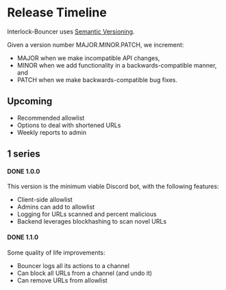 # Release Timeline

Interlock-Bouncer uses [Semantic Versioning](https://semver.org/).

Given a version number MAJOR.MINOR.PATCH, we increment:

- MAJOR when we make incompatible API changes,
- MINOR when we add functionality in a backwards-compatible manner, and
- PATCH when we make backwards-compatible bug fixes.

## Upcoming

- Recommended allowlist
- Options to deal with shortened URLs
- Weekly reports to admin

## 1 series

#### DONE 1.0.0

This version is the minimum viable Discord bot, with the following features:

- Client-side allowlist
- Admins can add to allowlist
- Logging for URLs scanned and percent malicious
- Backend leverages blockhashing to scan novel URLs

#### DONE 1.1.0

Some quality of life improvements:

- Bouncer logs all its actions to a channel
- Can block all URLs from a channel (and undo it)
- Can remove URLs from allowlist
